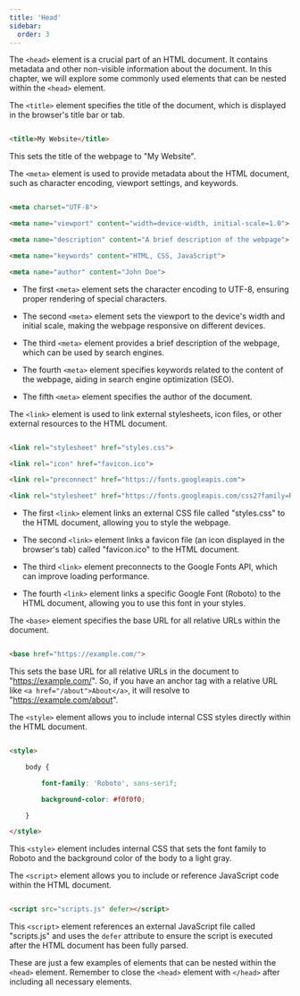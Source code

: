 ```yaml
---
title: 'Head'
sidebar:
  order: 3
---
```


 

The `<head>` element is a crucial part of an HTML document. It contains metadata and other non-visible information about the document. In this chapter, we will explore some commonly used elements that can be nested within the `<head>` element.





The `<title>` element specifies the title of the document, which is displayed in the browser's title bar or tab.



```html

<title>My Website</title>

```



This sets the title of the webpage to "My Website".





The `<meta>` element is used to provide metadata about the HTML document, such as character encoding, viewport settings, and keywords.



```html

<meta charset="UTF-8">

<meta name="viewport" content="width=device-width, initial-scale=1.0">

<meta name="description" content="A brief description of the webpage">

<meta name="keywords" content="HTML, CSS, JavaScript">

<meta name="author" content="John Doe">

```



- The first `<meta>` element sets the character encoding to UTF-8, ensuring proper rendering of special characters.

- The second `<meta>` element sets the viewport to the device's width and initial scale, making the webpage responsive on different devices.

- The third `<meta>` element provides a brief description of the webpage, which can be used by search engines.

- The fourth `<meta>` element specifies keywords related to the content of the webpage, aiding in search engine optimization (SEO).

- The fifth `<meta>` element specifies the author of the document.





The `<link>` element is used to link external stylesheets, icon files, or other external resources to the HTML document.



```html

<link rel="stylesheet" href="styles.css">

<link rel="icon" href="favicon.ico">

<link rel="preconnect" href="https://fonts.googleapis.com">

<link rel="stylesheet" href="https://fonts.googleapis.com/css2?family=Roboto:wght@400;700&display=swap">

```



- The first `<link>` element links an external CSS file called "styles.css" to the HTML document, allowing you to style the webpage.

- The second `<link>` element links a favicon file (an icon displayed in the browser's tab) called "favicon.ico" to the HTML document.

- The third `<link>` element preconnects to the Google Fonts API, which can improve loading performance.

- The fourth `<link>` element links a specific Google Font (Roboto) to the HTML document, allowing you to use this font in your styles.





The `<base>` element specifies the base URL for all relative URLs within the document.



```html

<base href="https://example.com/">

```



This sets the base URL for all relative URLs in the document to "https://example.com/". So, if you have an anchor tag with a relative URL like `<a href="/about">About</a>`, it will resolve to "https://example.com/about".





The `<style>` element allows you to include internal CSS styles directly within the HTML document.



```html

<style>

    body {

        font-family: 'Roboto', sans-serif;

        background-color: #f0f0f0;

    }

</style>

```



This `<style>` element includes internal CSS that sets the font family to Roboto and the background color of the body to a light gray.





The `<script>` element allows you to include or reference JavaScript code within the HTML document.



```html

<script src="scripts.js" defer></script>

```



This `<script>` element references an external JavaScript file called "scripts.js" and uses the `defer` attribute to ensure the script is executed after the HTML document has been fully parsed.



These are just a few examples of elements that can be nested within the `<head>` element. Remember to close the `<head>` element with `</head>` after including all necessary elements.
